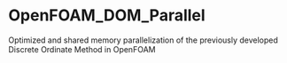 # OpenFOAM_DOM_Parallel
Optimized and shared memory parallelization of the previously developed Discrete Ordinate Method in OpenFOAM
